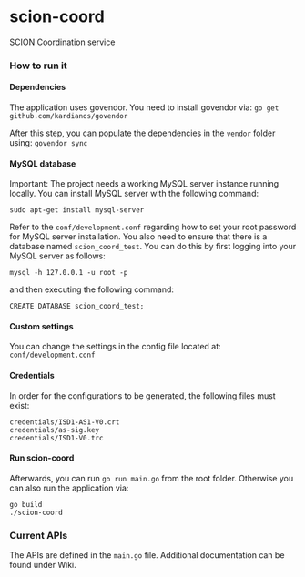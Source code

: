 # scion-coord
SCION Coordination service

### How to run it

#### Dependencies

The application uses govendor. You need to install govendor via:
`go get github.com/kardianos/govendor`

After this step, you can populate the dependencies in the `vendor` folder using:
`govendor sync`


#### MySQL database

Important:
The project needs a working MySQL server instance running locally. You can
install MySQL server with the following command:

`sudo apt-get install mysql-server`

Refer to the `conf/development.conf` regarding how to set your root password
for MySQL server installation. You also need to ensure that there is a
database named `scion_coord_test`. You can do this by first logging into your
MySQL server as follows:

`mysql -h 127.0.0.1 -u root -p`

and then executing the following command:

`CREATE DATABASE scion_coord_test;`


#### Custom settings

You can change the settings in the config file located at: `conf/development.conf`


#### Credentials

In order for the configurations to be generated, the following files must exist:
```
credentials/ISD1-AS1-V0.crt
credentials/as-sig.key
credentials/ISD1-V0.trc
```


#### Run scion-coord


Afterwards, you can run `go run main.go` from the root folder.
Otherwise you can also run the application via:

```
go build
./scion-coord
```


### Current APIs

The APIs are defined in the `main.go` file.
Additional documentation can be found under Wiki.
